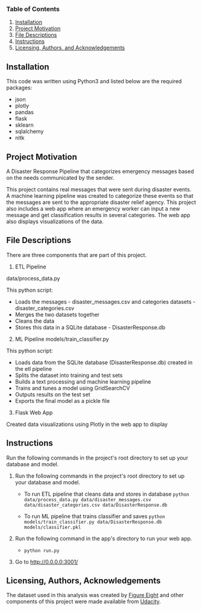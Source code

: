 ### Table of Contents

1. [Installation](#installation)
2. [Project Motivation](#motivation)
3. [File Descriptions](#file)
4. [Instructions](#instructions)
5. [Licensing, Authors, and Acknowledgements](#licensing)


## Installation <a name="installation"></a>
This code was written using Python3 and listed below are the required packages:

- json
- plotly
- pandas
- flask
- sklearn
- sqlalchemy
- nltk



## Project Motivation<a name="motivation"></a>


A Disaster Response Pipeline that categorizes emergency messages based on the needs communicated by the sender.

This project contains real messages that were sent during disaster events. A machine learning pipeline was created to categorize these events so that the messages are sent to the appropriate disaster relief agency.  This project also includes a web app where an emergency worker can input a new message and get classification results in several categories. The web app also displays visualizations of the data. 


## File Descriptions<a name="file"></a>

There are three components that are part of this project.

1. ETL Pipeline

data/process_data.py 

This python script:
- Loads the messages - disaster_messages.csv and categories datasets - disaster_categories.csv 
- Merges the two datasets together
- Cleans the data
- Stores this data in a SQLite database - DisasterResponse.db

2. ML Pipeline
    models/train_classifier.py 

This python script:
- Loads data from the SQLite database (DisasterResponse.db) created in the etl pipeline
- Splits the dataset into training and test sets
- Builds a text processing and machine learning pipeline
- Trains and tunes a model using GridSearchCV
- Outputs results on the test set
- Exports the final model as a pickle file

3. Flask Web App

Created data visualizations using Plotly in the web app to display 

## Instructions <a name="instructions"></a>

Run the following commands in the project's root directory to set up your database and model.

1. Run the following commands in the project's root directory to set up your database and model.

    - To run ETL pipeline that cleans data and stores in database
        `python data/process_data.py data/disaster_messages.csv data/disaster_categories.csv data/DisasterResponse.db`
        
    - To run ML pipeline that trains classifier and saves
        `python models/train_classifier.py data/DisasterResponse.db models/classifier.pkl`

2. Run the following command in the app's directory to run your web app.
    - `python run.py`

3. Go to http://0.0.0.0:3001/


## Licensing, Authors, Acknowledgements<a name="licensing"></a>

The dataset used in this analysis was created by [Figure Eight](https://appen.com/) and other components of this project were made available from [Udacity](udacity.com).

